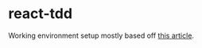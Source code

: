 # react-tdd

Working environment setup mostly based off [this article](https://medium.freecodecamp.org/part-1-react-app-from-scratch-using-webpack-4-562b1d231e75).
